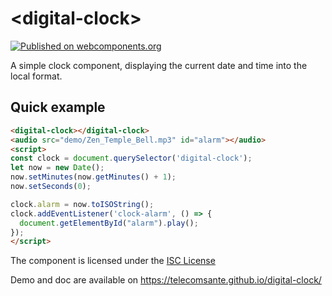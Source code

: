 # \<digital-clock\>

[![Published on webcomponents.org](https://img.shields.io/badge/webcomponents.org-published-blue.svg)](https://www.webcomponents.org/element/telecomsante/digital-clock)

A simple clock component, displaying the current date and time into the local format.

## Quick example

<!--
```
<custom-element-demo>
  <template>
    <script src="../webcomponentsjs/webcomponents-lite.js"></script>
    <link rel="import" href="digital-clock.html">
    <next-code-block></next-code-block>
  </template>
</custom-element-demo>
```
-->
```html
<digital-clock></digital-clock>
<audio src="demo/Zen_Temple_Bell.mp3" id="alarm"></audio>
<script>
const clock = document.querySelector('digital-clock');
let now = new Date();
now.setMinutes(now.getMinutes() + 1);
now.setSeconds(0);

clock.alarm = now.toISOString();
clock.addEventListener('clock-alarm', () => {
  document.getElementById("alarm").play();
});
</script>
```

The component is licensed under the [ISC License](LICENSE.md)

Demo and doc are available on https://telecomsante.github.io/digital-clock/
